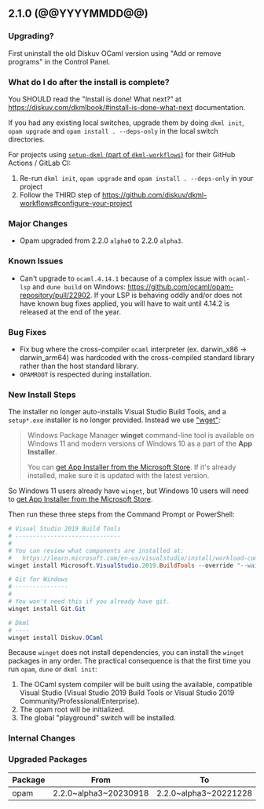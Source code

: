 ## 2.1.0 (@@YYYYMMDD@@)

### Upgrading?

First uninstall the old Diskuv OCaml version using "Add or remove programs" in the Control Panel.

### What do I do after the install is complete?

You SHOULD read the "Install is done! What next?" at <https://diskuv.com/dkmlbook/#install-is-done-what-next> documentation.

If you had any existing local switches, upgrade them by doing `dkml init`, `opam upgrade` and `opam install . --deps-only` in the local switch directories.

For projects using [`setup-dkml` (part of  `dkml-workflows`)](https://github.com/diskuv/dkml-workflows#dkml-workflows)
for their GitHub Actions / GitLab CI:

1. Re-run `dkml init`, `opam upgrade` and `opam install . --deps-only` in your project
2. Follow the THIRD step of <https://github.com/diskuv/dkml-workflows#configure-your-project>

### Major Changes

* Opam upgraded from 2.2.0 `alpha0` to 2.2.0 `alpha3`.

### Known Issues

* Can't upgrade to `ocaml.4.14.1` because of a complex issue with `ocaml-lsp` and `dune build` on Windows: <https://github.com/ocaml/opam-repository/pull/22902>. If your LSP is behaving oddly and/or does not have known bug fixes applied, you will have to wait until 4.14.2 is released at the end of the year.

### Bug Fixes

* Fix bug where the cross-compiler `ocaml` interpreter (ex. darwin_x86 -> darwin_arm64) was hardcoded
  with the cross-compiled standard library rather than the host standard library.
* `OPAMROOT` is respected during installation.

### New Install Steps

The installer no longer auto-installs Visual Studio Build Tools, and a `setup*.exe` installer is no longer provided.
Instead we use ["wget"](https://learn.microsoft.com/en-us/windows/package-manager/winget/#install-winget):

> Windows Package Manager **winget** command-line tool is available on Windows 11 and
> modern versions of Windows 10 as a part of the **App Installer**.
>
> You can [get App Installer from the Microsoft Store].
> If it's already installed, make sure it is updated with the latest version.

[get App Installer from the Microsoft Store]: https://www.microsoft.com/p/app-installer/9nblggh4nns1#activetab=pivot:overviewtab

So Windows 11 users already have `winget`, but Windows 10 users will need to [get App Installer from the Microsoft Store].

Then run these three steps from the Command Prompt or PowerShell:

```powershell
# Visual Studio 2019 Build Tools
# ------------------------------
#
# You can review what components are installed at:
#   https://learn.microsoft.com/en-us/visualstudio/install/workload-component-id-vs-build-tools?view=vs-2019
winget install Microsoft.VisualStudio.2019.BuildTools --override "--wait --quiet --addProductLang En-us --add Microsoft.VisualStudio.Workload.VCTools --includeRecommended"

# Git for Windows
# ---------------
#
# You won't need this if you already have git.
winget install Git.Git

# Dkml
# ----
winget install Diskuv.OCaml
```

Because `winget` does not install dependencies, you can install the `winget` packages in any order.
The practical consequence is that the first time you run `opam`, `dune` or `dkml init`:

1. The OCaml system compiler will be built using the available, compatible Visual Studio
   (Visual Studio 2019 Build Tools or Visual Studio 2019 Community/Professional/Enterprise).
2. The opam root will be initialized.
3. The global "playground" switch will be installed.

### Internal Changes

### Upgraded Packages

| Package | From                  | To                    |
| ------- | --------------------- | --------------------- |
| opam    | 2.2.0~alpha3~20230918 | 2.2.0~alpha3~20221228 |
